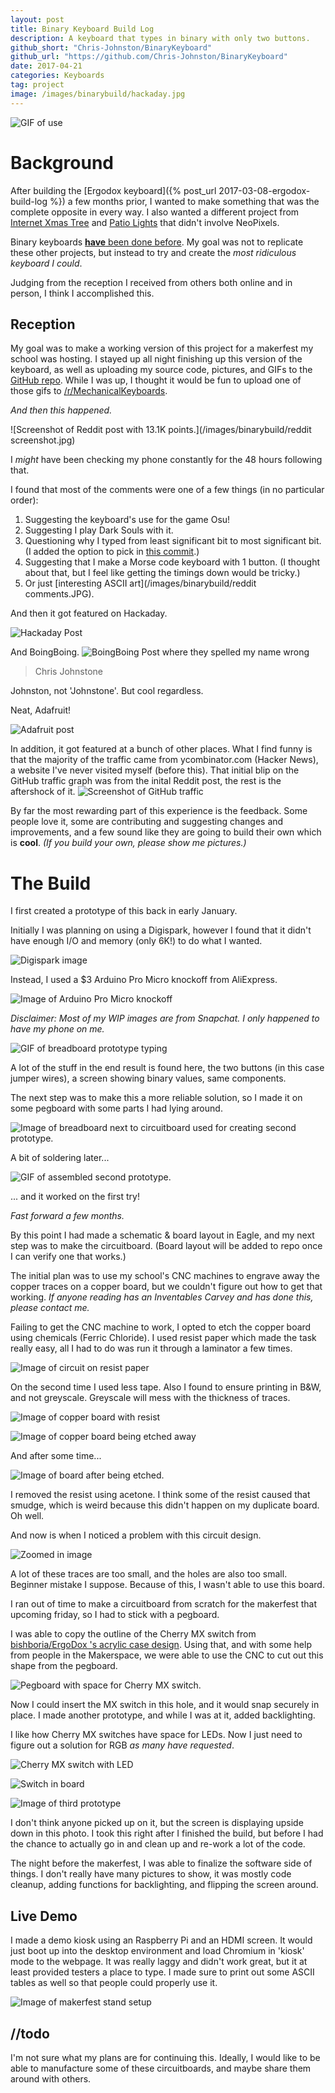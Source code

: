 ```yaml
---
layout: post
title: Binary Keyboard Build Log
description: A keyboard that types in binary with only two buttons.
github_short: "Chris-Johnston/BinaryKeyboard"
github_url: "https://github.com/Chris-Johnston/BinaryKeyboard"
date: 2017-04-21
categories: Keyboards
tag: project
image: /images/binarybuild/hackaday.jpg
---
```


![GIF of use](/images/binarybuild/maingif.gif)

# Background

After building the [Ergodox keyboard]({% post_url 2017-03-08-ergodox-build-log %}) a few months prior, I wanted to make something that was the complete opposite in every way. I also wanted a different project from [Internet Xmas Tree](https://github.com/Chris-Johnston/Internet-Xmas-Tree) and [Patio Lights](https://github.com/Chris-Johnston/PatioLightsHost) that didn't involve NeoPixels.

Binary keyboards [**have** been done before](https://github.com/duckythescientist/BinaryKeyboard). My goal was not to replicate these other projects, but instead to try and create the *most ridiculous keyboard I could*.

Judging from the reception I received from others both online and in person, I think I accomplished this.

## Reception

My goal was to make a working version of this project for a makerfest my school was hosting. I stayed up all night finishing up this version of the keyboard, as well as uploading my source code, pictures, and GIFs to the [GitHub repo](https://github.com/Chris-Johnston/BinaryKeyboard). While I was up, I thought it would be fun to upload one of those gifs to [/r/MechanicalKeyboards](https://github.com/Chris-Johnston/BinaryKeyboard).

*And then this happened.*

![Screenshot of Reddit post with 13.1K points.](/images/binarybuild/reddit screenshot.jpg)

I *might* have been checking my phone constantly for the 48 hours following that.

I found that most of the comments were one of a few things (in no particular order):

1. Suggesting the keyboard's use for the game Osu!
2. Suggesting I play Dark Souls with it.
3. Questioning why I typed from least significant bit to most significant bit. (I added the option to pick in [this commit](https://github.com/Chris-Johnston/BinaryKeyboard/commit/8c26b709d78090d8bb76e2dc1e359d4b5347b95c).)
4. Suggesting that I make a Morse code keyboard with 1 button. (I thought about that, but I feel like getting the timings down would be tricky.)
5. Or just [interesting ASCII art](/images/binarybuild/reddit comments.JPG).

And then it got featured on Hackaday.

![Hackaday Post](/images/binarybuild/hackaday.jpg)

And BoingBoing.
![BoingBoing Post where they spelled my name wrong](/images/binarybuild/boingboing.jpg)

> Chris Johnstone

Johnston, not 'Johnstone'. But cool regardless.

Neat, Adafruit!

![Adafruit post](/images/binarybuild/adafruit.jpg)

In addition, it got featured at a bunch of other places. What I find funny is that the majority of the traffic came from ycombinator.com (Hacker News), a website I've never visited myself (before this). That initial blip on the GitHub traffic graph was from the inital Reddit post, the rest is the aftershock of it.
![Screenshot of GitHub traffic](/images/binarybuild/traffic.JPG)

By far the most rewarding part of this experience is the feedback. Some people love it, some are contributing and suggesting changes and improvements, and a few sound like they are going to build their own which is **cool**. *(If you build your own, please show me pictures.)*

# The Build

I first created a prototype of this back in early January.

Initially I was planning on using a Digispark, however I found that it didn't have enough I/O and memory (only 6K!) to do what I wanted.

![Digispark image](/images/binarybuild/digispark.jpg)

Instead, I used a $3 Arduino Pro Micro knockoff from AliExpress.

![Image of Arduino Pro Micro knockoff](/images/binarybuild/promicro.jpg)

*Disclaimer: Most of my WIP images are from Snapchat. I only happened to have my phone on me.*

![GIF of breadboard prototype typing](/images/binarybuild/breadboard.gif)

A lot of the stuff in the end result is found here, the two buttons (in this case jumper wires), a screen showing binary values, same components.

The next step was to make this a more reliable solution, so I made it on some pegboard with some parts I had lying around.

![Image of breadboard next to circuitboard used for creating second prototype.](/images/binarybuild/tofirstversion.jpg)

A bit of soldering later...

![GIF of assembled second prototype.](/images/binarybuild/assembled.gif)

... and it worked on the first try!

*Fast forward a few months.*

By this point I had made a schematic & board layout in Eagle, and my next step was to make the circuitboard. (Board layout will be added to repo once I can verify one that works.)

The initial plan was to use my school's CNC machines to engrave away the copper traces on a copper board, but we couldn't figure out how to get that working. *If anyone reading has an Inventables Carvey and has done this, please contact me.*

Failing to get the CNC machine to work, I opted to etch the copper board using chemicals (Ferric Chloride). I used resist paper which made the task really easy, all I had to do was run it through a laminator a few times.

![Image of circuit on resist paper](/images/binarybuild/resistPaper.jpg)

On the second time I used less tape. Also I found to ensure printing in B&W, and not greyscale. Greyscale will mess with the thickness of traces.

![Image of copper board with resist](/images/binarybuild/copperBoardWithResist.jpg)

![Image of copper board being etched away](/images/binarybuild/etchingAway.jpg)

And after some time...

![Image of board after being etched.](/images/binarybuild/etchedBoard.jpg)

I removed the resist using acetone. I think some of the resist caused that smudge, which is weird because this didn't happen on my duplicate board. Oh well.

And now is when I noticed a problem with this circuit design.

![Zoomed in image](/images/binarybuild/tinytraces.jpg)

A lot of these traces are too small, and the holes are also too small. Beginner mistake I suppose. Because of this, I wasn't able to use this board.

I ran out of time to make a circuitboard from scratch for the makerfest that upcoming friday, so I had to stick with a pegboard.

I was able to copy the outline of the Cherry MX switch from [bishboria/ErgoDox 's acrylic case design](https://github.com/bishboria/ErgoDox/blob/master/ErgoDox%20Acrylic%20Case/ErgoDOX%20Acrylic%20Case%20-%20Designed%20by%20Litster/Standard/Left/ErgoDOX%20Case%20Layer%203%20Plate%20-%20Left.dxf). Using that, and with some help from people in the Makerspace, we were able to use the CNC to cut out this shape from the pegboard.

![Pegboard with space for Cherry MX switch.](/images/binarybuild/pegboardwithholes.jpg)

Now I could insert the MX switch in this hole, and it would snap securely in place. I made another prototype, and while I was at it, added backlighting.

I like how Cherry MX switches have space for LEDs. Now I just need to figure out a solution for RGB *as many have requested*.

![Cherry MX switch with LED](/images/binarybuild/cherrywithled.jpg)

![Switch in board](/images/binarybuild/switchInBoard.jpg)

![Image of third prototype](/images/binarybuild/thirdprototype.jpg)

I don't think anyone picked up on it, but the screen is displaying upside down in this photo. I took this right after I finished the build, but before I had the chance to actually go in and clean up and re-work a lot of the code.

The night before the makerfest, I was able to finalize the software side of things. I don't really have many pictures to show, it was mostly code cleanup, adding functions for backlighting, and flipping the screen around.

## Live Demo

I made a demo kiosk using an Raspberry Pi and an HDMI screen. It would just boot up into the desktop environment and load Chromium in 'kiosk' mode to the webpage. It was really laggy and didn't work great, but it at least provided testers a place to type. I made sure to print out some ASCII tables as well so that people could properly use it.

![Image of makerfest stand setup](/images/binarybuild/makerfestsetup.jpg)

## //todo

I'm not sure what my plans are for continuing this. Ideally, I would like to be able to manufacture some of these circuitboards, and maybe share them around with others.

